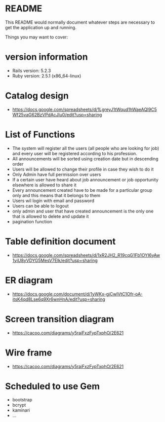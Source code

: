 # README

This README would normally document whatever steps are necessary to get the
application up and running.

Things you may want to cover:

# version information

* Rails version: 5.2.3
* Ruby version: 2.5.1 (x86_64-linux)

# Catalog design

* https://docs.google.com/spreadsheets/d/1LgreyJ1tWqud1hWaeAQI9C5Wf25vaG62BzVPdAcJIu0/edit?usp=sharing

# List of Functions

*	The system will register all the users (all people who are looking for job) and every user will be registered according to his profession.
*	All announcements will be sorted using creation date but in descending order
*	Users will be allowed to change their profile in case they wish to do it
*	Only Admin have full permission over users
*	If a certain user have heard about job announcement or job opportunity elsewhere is allowed to share it
*	Every announcement created have to be made for a particular group only and this means that it belongs to them
* 	Users wil login with email and password 
*	Users can be able to logout
*   only admin and user that have created announcement is the only one that is allowed to delete and update it 
*   pagination function
# Table definition document

* https://docs.google.com/spreadsheets/d/1xR2JH2_R19cqG1Fb1OYI6yAw1yiU8yVDYG5MesV7Elk/edit?usp=sharing

# ER diagram

* https://docs.google.com/document/d/1yWKx-gjCwIVtC1Ofr-oA-itsK4qd8Lse6q9Xr6wnHnA/edit?usp=sharing

# Screen transition diagram

* https://cacoo.com/diagrams/y5raiFxzFypTxphO/2E621

# Wire frame

* https://cacoo.com/diagrams/y5raiFxzFypTxphO/2E621

# Scheduled to use Gem
 * bootstrap
 * bcrypt
 * kaminari
* ...
